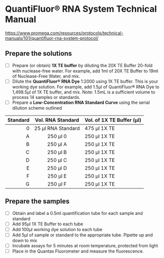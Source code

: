 # QuantiFluor® RNA System Technical Manual

https://www.promega.com/resources/protocols/technical-manuals/101/quantifluor-rna-system-protocol/

## Prepare the solutions
- [ ] Prepare (or obtain) **1X TE buffer** by diluting the 20X TE Buffer 20-fold with nuclease-free water. For example, add 1ml of 20X TE Buffer to 19ml of Nuclease-Free Water, and mix.
- [ ] Dilute the **QuantiFluor® RNA Dye** 1:2000 using 1X TE buffer. This is your working dye solution. For example, add 1.5μl of QuantiFluor® RNA Dye to 1,498.5μl of 1X TE buffer, and mix. Note: 1.5mL is a sufficient volume to process 14 samples or standards.
- [ ] Prepare a **Low-Concentration RNA Standard Curve** using the serial dilution scheme outlined 

Standard | Vol. RNA Standard | Vol. of 1X TE Buffer (μl)
---:|:---:|:---
0 | 25 μl RNA Standard | 475 μl 1X TE
A | 250 μl 0 | 250 μl 1X TE
B | 250 μl A | 250 μl 1X TE
C | 250 μl B | 250 μl 1X TE
D | 250 μl C | 250 μl 1X TE
E | 250 μl D | 250 μl 1X TE
F | 250 μl E | 250 μl 1X TE
G | 250 μl F | 250 μl 1X TE

## Prepare the samples
- [ ] Obtain and label a 0.5ml quantification tube for each sample and standard
- [ ] Add 95μl 1X TE Buffer to each tube
- [ ] Add 100μl working dye solution to each tube
- [ ] Add 5μl of sample or standard to the appropriate tube. Pipette up and down to mix
- [ ] Incubate assays for 5 minutes at room temperature, protected from light
- [ ] Place in the Quantas Fluorometer and measure the fluorescence.